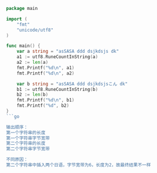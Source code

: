 ```go
package main

import (
	"fmt"
	"unicode/utf8"
)

func main() {
	var a string = "asSASA ddd dsjkdsjs dk"
	a1 := utf8.RuneCountInString(a)
	a2 := len(a)
	fmt.Printf("%d\n", a1)
	fmt.Printf("%d\n", a2)

	var b string = "asSASA ddd dsjkdsjsこん dk"
	b1 := utf8.RuneCountInString(b)
	b2 := len(b)
	fmt.Printf("%d\n", b1)
	fmt.Printf("%d", b2)
}
```go

输出顺序：
第一个字符串的长度
第一个字符串字节宽带
第二个字符串的长度
第二个字符串字节宽带

不同原因：
第二个字符串中插入两个日语，字节宽带为6，长度为2，故最终结果不一样